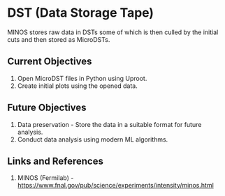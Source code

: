# DST (Data Storage Tape)

MINOS stores raw data in DSTs some of which is then culled by the initial cuts and then stored as MicroDSTs.

## Current Objectives

1. Open MicroDST files in Python using Uproot.
2. Create initial plots using the opened data.

## Future Objectives

1. Data preservation - Store the data in a suitable format for future analysis.
2. Conduct data analysis using modern ML algorithms.

## Links and References

1. MINOS (Fermilab) - https://www.fnal.gov/pub/science/experiments/intensity/minos.html
